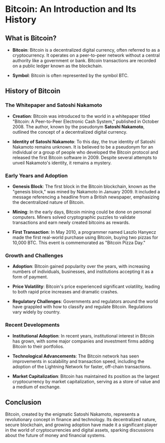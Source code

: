 # Bitcoin: An Introduction and Its History

## What is Bitcoin?

- **Bitcoin**: Bitcoin is a decentralized digital currency, often referred to as a cryptocurrency. It operates on a peer-to-peer network without a central authority like a government or bank. Bitcoin transactions are recorded on a public ledger known as the blockchain.

- **Symbol**: Bitcoin is often represented by the symbol BTC.

## History of Bitcoin

### The Whitepaper and Satoshi Nakamoto

- **Creation**: Bitcoin was introduced to the world in a whitepaper titled "Bitcoin: A Peer-to-Peer Electronic Cash System," published in October 2008. The author, known by the pseudonym **Satoshi Nakamoto**, outlined the concept of a decentralized digital currency.

- **Identity of Satoshi Nakamoto**: To this day, the true identity of Satoshi Nakamoto remains unknown. It is believed to be a pseudonym for an individual or a group of people who developed the Bitcoin protocol and released the first Bitcoin software in 2009. Despite several attempts to unveil Nakamoto's identity, it remains a mystery.

### Early Years and Adoption

- **Genesis Block**: The first block in the Bitcoin blockchain, known as the "genesis block," was mined by Nakamoto in January 2009. It included a message referencing a headline from a British newspaper, emphasizing the decentralized nature of Bitcoin.

- **Mining**: In the early days, Bitcoin mining could be done on personal computers. Miners solved cryptographic puzzles to validate transactions and earn newly created bitcoins as rewards.

- **First Transaction**: In May 2010, a programmer named Laszlo Hanyecz made the first real-world purchase using Bitcoin, buying two pizzas for 10,000 BTC. This event is commemorated as "Bitcoin Pizza Day."

### Growth and Challenges

- **Adoption**: Bitcoin gained popularity over the years, with increasing numbers of individuals, businesses, and institutions accepting it as a form of payment.

- **Price Volatility**: Bitcoin's price experienced significant volatility, leading to both rapid price increases and dramatic crashes.

- **Regulatory Challenges**: Governments and regulators around the world have grappled with how to classify and regulate Bitcoin. Regulations vary widely by country.

### Recent Developments

- **Institutional Adoption**: In recent years, institutional interest in Bitcoin has grown, with some major companies and investment firms adding Bitcoin to their portfolios.

- **Technological Advancements**: The Bitcoin network has seen improvements in scalability and transaction speed, including the adoption of the Lightning Network for faster, off-chain transactions.

- **Market Capitalization**: Bitcoin has maintained its position as the largest cryptocurrency by market capitalization, serving as a store of value and a medium of exchange.

## Conclusion

Bitcoin, created by the enigmatic Satoshi Nakamoto, represents a revolutionary concept in finance and technology. Its decentralized nature, secure blockchain, and growing adoption have made it a significant player in the world of cryptocurrencies and digital assets, sparking discussions about the future of money and financial systems.
